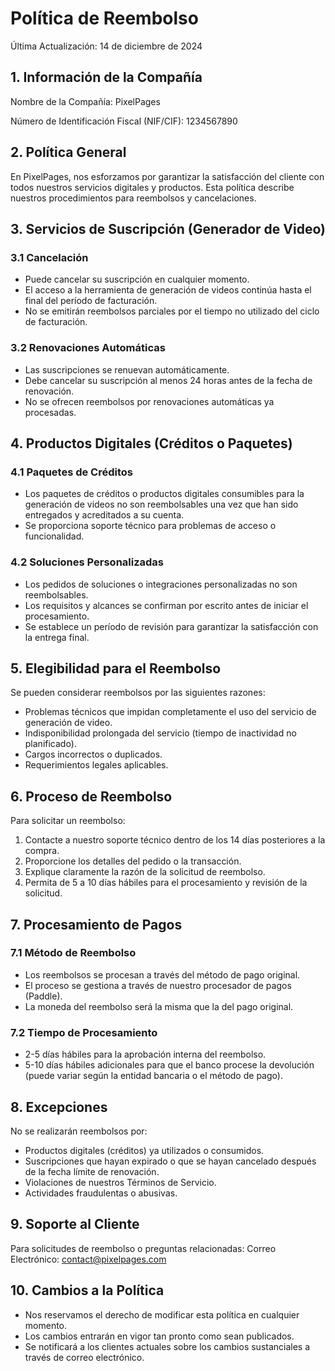 # Política de Reembolso

Última Actualización: 14 de diciembre de 2024

## 1. Información de la Compañía

Nombre de la Compañía: PixelPages

Número de Identificación Fiscal (NIF/CIF): 1234567890

## 2. Política General

En PixelPages, nos esforzamos por garantizar la satisfacción del cliente con todos nuestros servicios digitales y productos. Esta política describe nuestros procedimientos para reembolsos y cancelaciones.

## 3. Servicios de Suscripción (Generador de Video)

### 3.1 Cancelación
- Puede cancelar su suscripción en cualquier momento.
- El acceso a la herramienta de generación de videos continúa hasta el final del período de facturación.
- No se emitirán reembolsos parciales por el tiempo no utilizado del ciclo de facturación.

### 3.2 Renovaciones Automáticas
- Las suscripciones se renuevan automáticamente.
- Debe cancelar su suscripción al menos 24 horas antes de la fecha de renovación.
- No se ofrecen reembolsos por renovaciones automáticas ya procesadas.

## 4. Productos Digitales (Créditos o Paquetes)

### 4.1 Paquetes de Créditos
- Los paquetes de créditos o productos digitales consumibles para la generación de videos no son reembolsables una vez que han sido entregados y acreditados a su cuenta.
- Se proporciona soporte técnico para problemas de acceso o funcionalidad.

### 4.2 Soluciones Personalizadas
- Los pedidos de soluciones o integraciones personalizadas no son reembolsables.
- Los requisitos y alcances se confirman por escrito antes de iniciar el procesamiento.
- Se establece un período de revisión para garantizar la satisfacción con la entrega final.

## 5. Elegibilidad para el Reembolso

Se pueden considerar reembolsos por las siguientes razones:
- Problemas técnicos que impidan completamente el uso del servicio de generación de video.
- Indisponibilidad prolongada del servicio (tiempo de inactividad no planificado).
- Cargos incorrectos o duplicados.
- Requerimientos legales aplicables.

## 6. Proceso de Reembolso

Para solicitar un reembolso:
1. Contacte a nuestro soporte técnico dentro de los 14 días posteriores a la compra.
2. Proporcione los detalles del pedido o la transacción.
3. Explique claramente la razón de la solicitud de reembolso.
4. Permita de 5 a 10 días hábiles para el procesamiento y revisión de la solicitud.

## 7. Procesamiento de Pagos

### 7.1 Método de Reembolso
- Los reembolsos se procesan a través del método de pago original.
- El proceso se gestiona a través de nuestro procesador de pagos (Paddle).
- La moneda del reembolso será la misma que la del pago original.

### 7.2 Tiempo de Procesamiento
- 2-5 días hábiles para la aprobación interna del reembolso.
- 5-10 días hábiles adicionales para que el banco procese la devolución (puede variar según la entidad bancaria o el método de pago).

## 8. Excepciones

No se realizarán reembolsos por:
- Productos digitales (créditos) ya utilizados o consumidos.
- Suscripciones que hayan expirado o que se hayan cancelado después de la fecha límite de renovación.
- Violaciones de nuestros Términos de Servicio.
- Actividades fraudulentas o abusivas.

## 9. Soporte al Cliente

Para solicitudes de reembolso o preguntas relacionadas:
Correo Electrónico: contact@pixelpages.com

## 10. Cambios a la Política

- Nos reservamos el derecho de modificar esta política en cualquier momento.
- Los cambios entrarán en vigor tan pronto como sean publicados.
- Se notificará a los clientes actuales sobre los cambios sustanciales a través de correo electrónico.